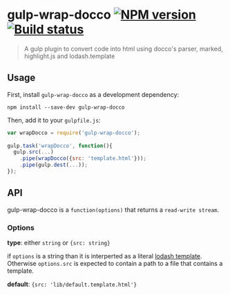 # gulp-wrap-docco [![NPM version][npm-image]][npm-url] [![Build status][travis-image]][travis-url]
> A gulp plugin to convert code into html using docco's parser, marked, highlight.js and lodash.template

## Usage

First, install `gulp-wrap-docco` as a development dependency:

```shell
npm install --save-dev gulp-wrap-docco
```

Then, add it to your `gulpfile.js`:

```javascript
var wrapDocco = require('gulp-wrap-docco');
 
gulp.task('wrapDocco', function(){
  gulp.src(...)
  	.pipe(wrapDocco({src: 'template.html'}));
    .pipe(gulp.dest(...));
});
```

## API

gulp-wrap-docco is a ```function(options)``` that returns a ```read-write stream```.

### Options

**type**: either ```string``` or ```{src: string}```

if ```options``` is a string than it is interperted as a literal [lodash template](http://lodash.com/docs#template).
Otherwise ```options.src``` is expected to contain a path to a file that contains a template.


**default**: ```{src: 'lib/default.template.html'}```

[travis-url]: http://travis-ci.org/amitport/gulp-wrap-docco
[travis-image]: https://secure.travis-ci.org/amitport/gulp-wrap-docco.png?branch=master
[npm-url]: https://npmjs.org/package/gulp-wrap-docco
[npm-image]: https://badge.fury.io/js/gulp-wrap-docco.png
